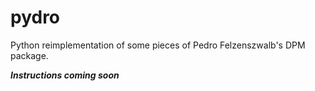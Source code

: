 pydro
=====

Python reimplementation of some pieces of Pedro Felzenszwalb's DPM package.

***Instructions coming soon***
